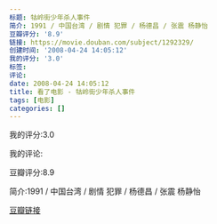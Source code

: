 ```yaml
---
标题: 牯岭街少年杀人事件
简介: 1991 / 中国台湾 / 剧情 犯罪 / 杨德昌 / 张震 杨静怡
豆瓣评分: '8.9'
链接: https://movie.douban.com/subject/1292329/
创建时间: '2008-04-24 14:05:12'
我的评分: '3.0'
标签:
评论:
date: 2008-04-24 14:05:12
title: 看了电影 - 牯岭街少年杀人事件
tags: [电影]
categories: []
---
```


我的评分:3.0

我的评论:

豆瓣评分:8.9

简介:1991 / 中国台湾 / 剧情 犯罪 / 杨德昌 / 张震 杨静怡

[豆瓣链接](https://movie.douban.com/subject/1292329/)

